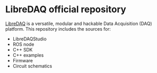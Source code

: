 # LibreDAQ official repository

[LibreDAQ](http://www.libredaq.org/) is a versatile, modular and hackable Data Acquisition (DAQ) platform. 
This repository includes the sources for: 
* LibreDAQStudio
* ROS node
* C++ SDK
* C++ examples
* Firmware
* Circuit schematics




